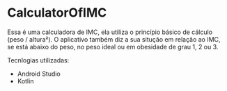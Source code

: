 # CalculatorOfIMC

Essa é uma calculadora de IMC, ela utiliza o princípio básico de cálculo (peso / altura²). O aplicativo também diz a sua situção em relação ao IMC, se está abaixo do peso, no peso ideal ou em obesidade de grau 1, 2 ou 3.

Tecnlogias utilizadas:
- Android Studio
- Kotlin
